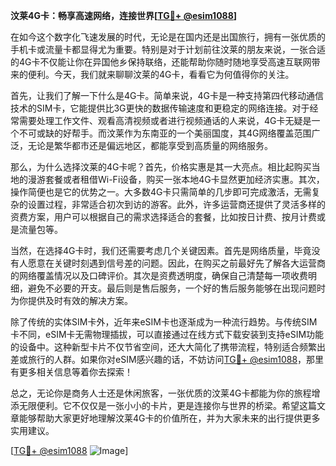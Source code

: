 **汶莱4G卡：畅享高速网络，连接世界[[TG💪+ @esim1088](https://t.me/s/esim1088)]**

在如今这个数字化飞速发展的时代，无论是在国内还是出国旅行，拥有一张优质的手机卡或流量卡都显得尤为重要。特别是对于计划前往汶莱的朋友来说，一张合适的4G卡不仅能让你在异国他乡保持联络，还能帮助你随时随地享受高速互联网带来的便利。今天，我们就来聊聊汶莱的4G卡，看看它为何值得你的关注。

首先，让我们了解一下什么是4G卡。简单来说，4G卡是一种支持第四代移动通信技术的SIM卡，它能提供比3G更快的数据传输速度和更稳定的网络连接。对于经常需要处理工作文件、观看高清视频或者进行视频通话的人来说，4G卡无疑是一个不可或缺的好帮手。而汶莱作为东南亚的一个美丽国度，其4G网络覆盖范围广泛，无论是繁华都市还是偏远地区，都能享受到高质量的网络服务。

那么，为什么选择汶莱的4G卡呢？首先，价格实惠是其一大亮点。相比起购买当地的漫游套餐或者租借Wi-Fi设备，购买一张本地4G卡显然更加经济实惠。其次，操作简便也是它的优势之一。大多数4G卡只需简单的几步即可完成激活，无需复杂的设置过程，非常适合初次到访的游客。此外，许多运营商还提供了灵活多样的资费方案，用户可以根据自己的需求选择适合的套餐，比如按日计费、按月计费或是流量包等。

当然，在选择4G卡时，我们还需要考虑几个关键因素。首先是网络质量，毕竟没有人愿意在关键时刻遇到信号差的问题。因此，在购买之前最好先了解各大运营商的网络覆盖情况以及口碑评价。其次是资费透明度，确保自己清楚每一项收费明细，避免不必要的开支。最后则是售后服务，一个好的售后服务能够在出现问题时为你提供及时有效的解决方案。

除了传统的实体SIM卡外，近年来eSIM卡也逐渐成为一种流行趋势。与传统SIM卡不同，eSIM卡无需物理插拔，可以直接通过在线方式下载安装到支持eSIM功能的设备中。这种新型卡片不仅节省空间，还大大简化了携带流程，特别适合频繁出差或旅行的人群。如果你对eSIM感兴趣的话，不妨访问[TG💪+ @esim1088](https://t.me/s/esim1088)，那里有更多相关信息等着你去探索！

总之，无论你是商务人士还是休闲旅客，一张优质的汶莱4G卡都能为你的旅程增添无限便利。它不仅仅是一张小小的卡片，更是连接你与世界的桥梁。希望这篇文章能够帮助大家更好地理解汶莱4G卡的价值所在，并为大家未来的出行提供更多实用建议。

[[TG💪+ @esim1088](https://t.me/s/esim1088) ![Image](https://i.postimg.cc/4NQfJmqS/Snipaste-2025-05-13-00-14-12.png)]